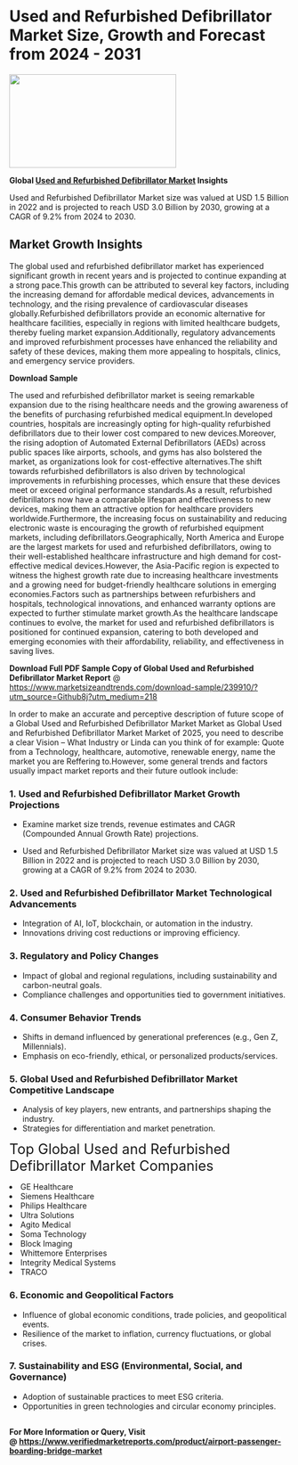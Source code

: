 <H1>Used and Refurbished Defibrillator Market Size, Growth and Forecast from 2024 - 2031</H1><img class="aligncenter size-medium wp-image-584254" src="https://thirdeyenews.in/wp-content/uploads/2024/09/Global-Market-Research-300x168.jpeg" alt="" width="300" height="168" /><p><strong>Global&nbsp;<a href="https://www.marketsizeandtrends.com/download-sample/239910/?utm_source=Github8j?utm_medium=218">Used and Refurbished Defibrillator Market</a> Insights</strong></p><p>Used and Refurbished Defibrillator Market size was valued at USD 1.5 Billion in 2022 and is projected to reach USD 3.0 Billion by 2030, growing at a CAGR of 9.2% from 2024 to 2030.</p><p><h2>Market Growth Insights</h2> <p>The global used and refurbished defibrillator market has experienced significant growth in recent years and is projected to continue expanding at a strong pace.This growth can be attributed to several key factors, including the increasing demand for affordable medical devices, advancements in technology, and the rising prevalence of cardiovascular diseases globally.Refurbished defibrillators provide an economic alternative for healthcare facilities, especially in regions with limited healthcare budgets, thereby fueling market expansion.Additionally, regulatory advancements and improved refurbishment processes have enhanced the reliability and safety of these devices, making them more appealing to hospitals, clinics, and emergency service providers.</p> <p><strong>Download Sample</strong></p> <p>The used and refurbished defibrillator market is seeing remarkable expansion due to the rising healthcare needs and the growing awareness of the benefits of purchasing refurbished medical equipment.In developed countries, hospitals are increasingly opting for high-quality refurbished defibrillators due to their lower cost compared to new devices.Moreover, the rising adoption of Automated External Defibrillators (AEDs) across public spaces like airports, schools, and gyms has also bolstered the market, as organizations look for cost-effective alternatives.The shift towards refurbished defibrillators is also driven by technological improvements in refurbishing processes, which ensure that these devices meet or exceed original performance standards.As a result, refurbished defibrillators now have a comparable lifespan and effectiveness to new devices, making them an attractive option for healthcare providers worldwide.Furthermore, the increasing focus on sustainability and reducing electronic waste is encouraging the growth of refurbished equipment markets, including defibrillators.Geographically, North America and Europe are the largest markets for used and refurbished defibrillators, owing to their well-established healthcare infrastructure and high demand for cost-effective medical devices.However, the Asia-Pacific region is expected to witness the highest growth rate due to increasing healthcare investments and a growing need for budget-friendly healthcare solutions in emerging economies.Factors such as partnerships between refurbishers and hospitals, technological innovations, and enhanced warranty options are expected to further stimulate market growth.As the healthcare landscape continues to evolve, the market for used and refurbished defibrillators is positioned for continued expansion, catering to both developed and emerging economies with their affordability, reliability, and effectiveness in saving lives.</p> <p><span class=""><strong>Download Full PDF Sample Copy of Global Used and Refurbished Defibrillator Market Report</strong> @ <a href="https://www.marketsizeandtrends.com/download-sample/239910/?utm_source=Github8j?utm_medium=218" target="_blank">https://www.marketsizeandtrends.com/download-sample/239910/?utm_source=Github8j?utm_medium=218</a></span></p><p>In order to make an accurate and perceptive description of future scope of a Global&nbsp;Used and Refurbished Defibrillator Market Market as Global&nbsp;Used and Refurbished Defibrillator Market Market of 2025, you need to describe a clear Vision &ndash; What Industry or Linda can you think of for example: Quote from a Technology, healthcare, automotive, renewable energy, name the market you are Reffering to.However, some general trends and factors usually impact market reports and their future outlook include:</p><h3>1.&nbsp;<strong>Used and Refurbished Defibrillator Market Growth Projections</strong></h3><ul><li>Examine market size trends, revenue estimates and CAGR (Compounded Annual Growth Rate) projections.</li><li><p>Used and Refurbished Defibrillator Market size was valued at USD 1.5 Billion in 2022 and is projected to reach USD 3.0 Billion by 2030, growing at a CAGR of 9.2% from 2024 to 2030.</p></li></ul><h3>2.&nbsp;<strong>Used and Refurbished Defibrillator Market Technological Advancements</strong></h3><ul><li>Integration of AI, IoT, blockchain, or automation in the industry.</li><li>Innovations driving cost reductions or improving efficiency.</li></ul><h3>3.&nbsp;<strong>Regulatory and Policy Changes</strong></h3><ul><li>Impact of global and regional regulations, including sustainability and carbon-neutral goals.</li><li>Compliance challenges and opportunities tied to government initiatives.</li></ul><h3>4.&nbsp;<strong>Consumer Behavior Trends</strong></h3><ul><li>Shifts in demand influenced by generational preferences (e.g., Gen Z, Millennials).</li><li>Emphasis on eco-friendly, ethical, or personalized products/services.</li></ul><h3>5.&nbsp;<strong>Global Used and Refurbished Defibrillator Market Competitive Landscape</strong></h3><ul><li>Analysis of key players, new entrants, and partnerships shaping the industry.</li><li>Strategies for differentiation and market penetration.</li></ul><p data-pm-slice="1 1 []"><span style="color: inherit; font-family: inherit; font-size: 25px;">Top Global Used and Refurbished Defibrillator Market Companies</span></p><div class="" data-test-id=""><p><li>GE Healthcare</li><li> Siemens Healthcare</li><li> Philips Healthcare</li><li> Ultra Solutions</li><li> Agito Medical</li><li> Soma Technology</li><li> Block Imaging</li><li> Whittemore Enterprises</li><li> Integrity Medical Systems</li><li> TRACO</li></p></div><h3>6.&nbsp;<strong>Economic and Geopolitical Factors</strong></h3><ul><li>Influence of global economic conditions, trade policies, and geopolitical events.</li><li>Resilience of the market to inflation, currency fluctuations, or global crises.</li></ul><h3>7.&nbsp;<strong>Sustainability and ESG (Environmental, Social, and Governance)</strong></h3><ul><li>Adoption of sustainable practices to meet ESG criteria.</li><li>Opportunities in green technologies and circular economy principles.</li></ul><h2><strong style="font-size: 14px;">For More Information or Query, Visit @&nbsp;</strong><a style="background-color: #ffffff; font-size: 14px;" href="https://www.marketsizeandtrends.com/report/used-and-refurbished-defibrillator-market/" target="_blank">https://www.verifiedmarketreports.com/product/airport-passenger-boarding-bridge-market</a></h2>